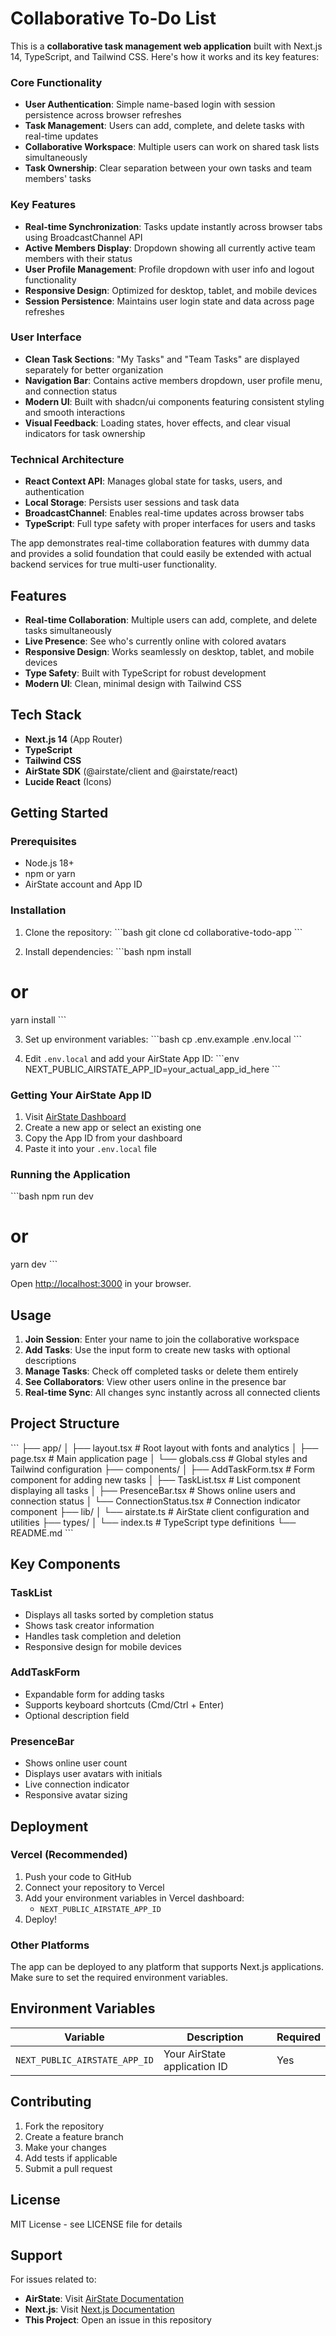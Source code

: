 # Collaborative To-Do List


This is a **collaborative task management web application** built with Next.js 14, TypeScript, and Tailwind CSS. Here's how it works and its key features:

### Core Functionality

- **User Authentication**: Simple name-based login with session persistence across browser refreshes
- **Task Management**: Users can add, complete, and delete tasks with real-time updates
- **Collaborative Workspace**: Multiple users can work on shared task lists simultaneously
- **Task Ownership**: Clear separation between your own tasks and team members' tasks


### Key Features

- **Real-time Synchronization**: Tasks update instantly across browser tabs using BroadcastChannel API
- **Active Members Display**: Dropdown showing all currently active team members with their status
- **User Profile Management**: Profile dropdown with user info and logout functionality
- **Responsive Design**: Optimized for desktop, tablet, and mobile devices
- **Session Persistence**: Maintains user login state and data across page refreshes


### User Interface

- **Clean Task Sections**: "My Tasks" and "Team Tasks" are displayed separately for better organization
- **Navigation Bar**: Contains active members dropdown, user profile menu, and connection status
- **Modern UI**: Built with shadcn/ui components featuring consistent styling and smooth interactions
- **Visual Feedback**: Loading states, hover effects, and clear visual indicators for task ownership


### Technical Architecture

- **React Context API**: Manages global state for tasks, users, and authentication
- **Local Storage**: Persists user sessions and task data
- **BroadcastChannel**: Enables real-time updates across browser tabs
- **TypeScript**: Full type safety with proper interfaces for users and tasks


The app demonstrates real-time collaboration features with dummy data and provides a solid foundation that could easily be extended with actual backend services for true multi-user functionality.

## Features

- **Real-time Collaboration**: Multiple users can add, complete, and delete tasks simultaneously
- **Live Presence**: See who's currently online with colored avatars
- **Responsive Design**: Works seamlessly on desktop, tablet, and mobile devices
- **Type Safety**: Built with TypeScript for robust development
- **Modern UI**: Clean, minimal design with Tailwind CSS

## Tech Stack

- **Next.js 14** (App Router)
- **TypeScript**
- **Tailwind CSS**
- **AirState SDK** (@airstate/client and @airstate/react)
- **Lucide React** (Icons)

## Getting Started

### Prerequisites

- Node.js 18+ 
- npm or yarn
- AirState account and App ID

### Installation

1. Clone the repository:
\`\`\`bash
git clone <repository-url>
cd collaborative-todo-app
\`\`\`

2. Install dependencies:
\`\`\`bash
npm install
# or
yarn install
\`\`\`

3. Set up environment variables:
\`\`\`bash
cp .env.example .env.local
\`\`\`

4. Edit `.env.local` and add your AirState App ID:
\`\`\`env
NEXT_PUBLIC_AIRSTATE_APP_ID=your_actual_app_id_here
\`\`\`

### Getting Your AirState App ID

1. Visit [AirState Dashboard](https://airstate.dev/dashboard)
2. Create a new app or select an existing one
3. Copy the App ID from your dashboard
4. Paste it into your `.env.local` file

### Running the Application

\`\`\`bash
npm run dev
# or
yarn dev
\`\`\`

Open [http://localhost:3000](http://localhost:3000) in your browser.

## Usage

1. **Join Session**: Enter your name to join the collaborative workspace
2. **Add Tasks**: Use the input form to create new tasks with optional descriptions
3. **Manage Tasks**: Check off completed tasks or delete them entirely
4. **See Collaborators**: View other users online in the presence bar
5. **Real-time Sync**: All changes sync instantly across all connected clients

## Project Structure

\`\`\`
├── app/
│   ├── layout.tsx          # Root layout with fonts and analytics
│   ├── page.tsx            # Main application page
│   └── globals.css         # Global styles and Tailwind configuration
├── components/
│   ├── AddTaskForm.tsx     # Form component for adding new tasks
│   ├── TaskList.tsx        # List component displaying all tasks
│   ├── PresenceBar.tsx     # Shows online users and connection status
│   └── ConnectionStatus.tsx # Connection indicator component
├── lib/
│   └── airstate.ts         # AirState client configuration and utilities
├── types/
│   └── index.ts            # TypeScript type definitions
└── README.md
\`\`\`

## Key Components

### TaskList
- Displays all tasks sorted by completion status
- Shows task creator information
- Handles task completion and deletion
- Responsive design for mobile devices

### AddTaskForm
- Expandable form for adding tasks
- Supports keyboard shortcuts (Cmd/Ctrl + Enter)
- Optional description field

### PresenceBar
- Shows online user count
- Displays user avatars with initials
- Live connection indicator
- Responsive avatar sizing

## Deployment

### Vercel (Recommended)

1. Push your code to GitHub
2. Connect your repository to Vercel
3. Add your environment variables in Vercel dashboard:
   - `NEXT_PUBLIC_AIRSTATE_APP_ID`
4. Deploy!

### Other Platforms

The app can be deployed to any platform that supports Next.js applications. Make sure to set the required environment variables.

## Environment Variables

| Variable | Description | Required |
|----------|-------------|----------|
| `NEXT_PUBLIC_AIRSTATE_APP_ID` | Your AirState application ID | Yes |

## Contributing

1. Fork the repository
2. Create a feature branch
3. Make your changes
4. Add tests if applicable
5. Submit a pull request

## License

MIT License - see LICENSE file for details

## Support

For issues related to:
- **AirState**: Visit [AirState Documentation](https://docs.airstate.dev)
- **Next.js**: Visit [Next.js Documentation](https://nextjs.org/docs)
- **This Project**: Open an issue in this repository
